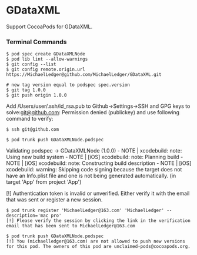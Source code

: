 # GDataXML

Support CocoaPods for GDataXML.


### Terminal Commands
```
$ pod spec create GDataXMLNode
$ pod lib lint --allow-warnings
$ git config --list
$ git config remote.origin.url https://MichaelLedger@github.com/MichaelLedger/GDataXML.git

# new tag version equal to podspec spec.version 
$ git tag 1.0.0
$ git push origin 1.0.0
```
Add /Users/user/.ssh/id_rsa.pub to Github->Settings->SSH and GPG keys to solve:git@github.com: Permission denied (publickey) and use following command to verify:
```
$ ssh git@github.com
```
`$ pod trunk push GDataXMLNode.podspec`

Validating podspec
 -> GDataXMLNode (1.0.0)
    - NOTE  | xcodebuild:  note: Using new build system
    - NOTE  | [iOS] xcodebuild:  note: Planning build
    - NOTE  | [iOS] xcodebuild:  note: Constructing build description
    - NOTE  | [iOS] xcodebuild:  warning: Skipping code signing because the target does not have an Info.plist file and one is not being generated automatically. (in target 'App' from project 'App')

[!] Authentication token is invalid or unverified. Either verify it with the email that was sent or register a new session.

```
$ pod trunk register 'MichaelLedger@163.com' 'MichaelLedger' --description='mac pro'
[!] Please verify the session by clicking the link in the verification email that has been sent to MichaelLedger@163.com
```

```
$ pod trunk push GDataXMLNode.podspec
[!] You (michaelledger@163.com) are not allowed to push new versions for this pod. The owners of this pod are unclaimed-pods@cocoapods.org.
```
